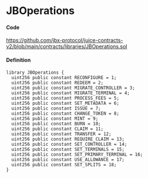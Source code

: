 # JBOperations

#### Code

https://github.com/jbx-protocol/juice-contracts-v2/blob/main/contracts/libraries/JBOperations.sol

#### Definition

```
library JBOperations {
  uint256 public constant RECONFIGURE = 1;
  uint256 public constant REDEEM = 2;
  uint256 public constant MIGRATE_CONTROLLER = 3;
  uint256 public constant MIGRATE_TERMINAL = 4;
  uint256 public constant PROCESS_FEES = 5;
  uint256 public constant SET_METADATA = 6;
  uint256 public constant ISSUE = 7;
  uint256 public constant CHANGE_TOKEN = 8;
  uint256 public constant MINT = 9;
  uint256 public constant BURN = 10;
  uint256 public constant CLAIM = 11;
  uint256 public constant TRANSFER = 12;
  uint256 public constant REQUIRE_CLAIM = 13;
  uint256 public constant SET_CONTROLLER = 14;
  uint256 public constant SET_TERMINALS = 15;
  uint256 public constant SET_PRIMARY_TERMINAL = 16;
  uint256 public constant USE_ALLOWANCE = 17;
  uint256 public constant SET_SPLITS = 18;
}
```
